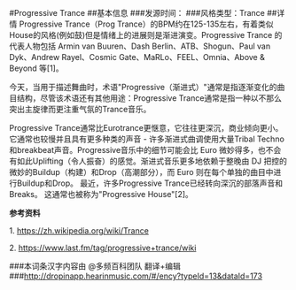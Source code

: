 #Progressive Trance
##基本信息
###发源时间：
###风格类型：Trance
##详情
Progressive Trance（Prog
Trance）的BPM约在125-135左右，有着类似House的风格(例如鼓)但是情绪上的进展则是渐进演变。Progressive Trance
的代表人物包括 Armin van Buuren、Dash Berlin、ATB、Shogun、Paul van Dyk、Andrew
Rayel、Cosmic Gate、MaRLo、FEEL、Omnia、Above & Beyond 等[1]。



今天，当用于描述舞曲时，术语"Progressive（渐进式）"通常是指逐渐变化的曲目结构，尽管该术语还有其他用途：Progressive
Trance通常是指一种以不那么突出主旋律而更注重气氛的Trance音乐。



Progressive Trance通常比Eurotrance更惬意，它往往更深沉，商业倾向更小。它通常也较慢并且具有更多种类的声音 -
许多渐进式曲调使用大量Tribal Techno和breakbeat声音。Progressive音乐中的细节可能会比 Euro
微妙得多，也不会有如此Uplifting（令人振奋）的感觉。渐进式音乐更多地依赖于整晚由 DJ 把控的微妙的Buildup（构建）和Drop（高潮部分），而
Euro 则在每个单独的曲目中进行Buildup和Drop。 最近，许多Progressive Trance已经转向深沉的部落声音和Breaks。
这通常也被称为"Progressive House"[2]。



**参考资料**

1\. https://zh.wikipedia.org/wiki/Trance

2\. https://www.last.fm/tag/progressive+trance/wiki

###本词条汉字内容由 @多频百科团队 翻译+编辑
###http://dropinapp.hearinmusic.com/#/ency?typeId=13&dataId=173
